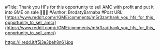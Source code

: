#Title: Thank you HFs for this opportunity to sell AMC with profit and put it into GME on sale 🚀🚀🚀
#Author: BrodatyBarnaba
#Post URL: [https://www.reddit.com/r/GME/comments/m5r3za/thank_you_hfs_for_this_opportunity_to_sell_amc/](https://www.reddit.com/r/GME/comments/m5r3za/thank_you_hfs_for_this_opportunity_to_sell_amc/)


https://i.redd.it/f5j3e3beh8n61.jpg
